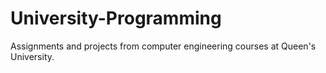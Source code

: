 # University-Programming
Assignments and projects from computer engineering courses at Queen's University.



